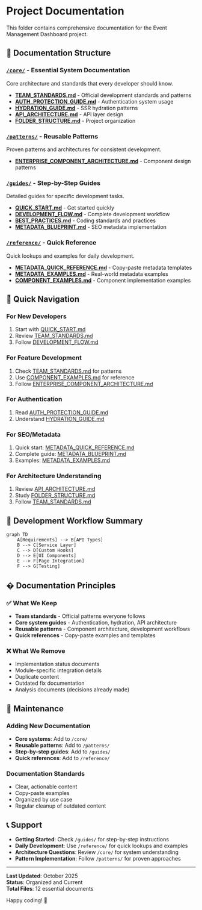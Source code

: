# Project Documentation

This folder contains comprehensive documentation for the Event Management Dashboard project.

## 📁 Documentation Structure

### [`/core/`](core/) - Essential System Documentation
Core architecture and standards that every developer should know.

- **[TEAM_STANDARDS.md](core/TEAM_STANDARDS.md)** - Official development standards and patterns
- **[AUTH_PROTECTION_GUIDE.md](core/AUTH_PROTECTION_GUIDE.md)** - Authentication system usage
- **[HYDRATION_GUIDE.md](core/HYDRATION_GUIDE.md)** - SSR hydration patterns
- **[API_ARCHITECTURE.md](core/API_ARCHITECTURE.md)** - API layer design
- **[FOLDER_STRUCTURE.md](core/FOLDER_STRUCTURE.md)** - Project organization

### [`/patterns/`](patterns/) - Reusable Patterns
Proven patterns and architectures for consistent development.

- **[ENTERPRISE_COMPONENT_ARCHITECTURE.md](patterns/ENTERPRISE_COMPONENT_ARCHITECTURE.md)** - Component design patterns

### [`/guides/`](guides/) - Step-by-Step Guides
Detailed guides for specific development tasks.

- **[QUICK_START.md](guides/QUICK_START.md)** - Get started quickly
- **[DEVELOPMENT_FLOW.md](guides/DEVELOPMENT_FLOW.md)** - Complete development workflow
- **[BEST_PRACTICES.md](guides/BEST_PRACTICES.md)** - Coding standards and practices
- **[METADATA_BLUEPRINT.md](guides/METADATA_BLUEPRINT.md)** - SEO metadata implementation

### [`/reference/`](reference/) - Quick Reference
Quick lookups and examples for daily development.

- **[METADATA_QUICK_REFERENCE.md](reference/METADATA_QUICK_REFERENCE.md)** - Copy-paste metadata templates
- **[METADATA_EXAMPLES.md](reference/METADATA_EXAMPLES.md)** - Real-world metadata examples
- **[COMPONENT_EXAMPLES.md](reference/COMPONENT_EXAMPLES.md)** - Component implementation examples

## 🚀 Quick Navigation

### For New Developers
1. Start with [QUICK_START.md](guides/QUICK_START.md)
2. Review [TEAM_STANDARDS.md](core/TEAM_STANDARDS.md)
3. Follow [DEVELOPMENT_FLOW.md](guides/DEVELOPMENT_FLOW.md)

### For Feature Development
1. Check [TEAM_STANDARDS.md](core/TEAM_STANDARDS.md) for patterns
2. Use [COMPONENT_EXAMPLES.md](reference/COMPONENT_EXAMPLES.md) for reference
3. Follow [ENTERPRISE_COMPONENT_ARCHITECTURE.md](patterns/ENTERPRISE_COMPONENT_ARCHITECTURE.md)

### For Authentication
1. Read [AUTH_PROTECTION_GUIDE.md](core/AUTH_PROTECTION_GUIDE.md)
2. Understand [HYDRATION_GUIDE.md](core/HYDRATION_GUIDE.md)

### For SEO/Metadata
1. Quick start: [METADATA_QUICK_REFERENCE.md](reference/METADATA_QUICK_REFERENCE.md)
2. Complete guide: [METADATA_BLUEPRINT.md](guides/METADATA_BLUEPRINT.md)
3. Examples: [METADATA_EXAMPLES.md](reference/METADATA_EXAMPLES.md)

### For Architecture Understanding
1. Review [API_ARCHITECTURE.md](core/API_ARCHITECTURE.md)
2. Study [FOLDER_STRUCTURE.md](core/FOLDER_STRUCTURE.md)
3. Follow [TEAM_STANDARDS.md](core/TEAM_STANDARDS.md)

## 🔧 Development Workflow Summary

```mermaid
graph TD
    A[Requirements] --> B[API Types]
    B --> C[Service Layer]
    C --> D[Custom Hooks]
    D --> E[UI Components]
    E --> F[Page Integration]
    F --> G[Testing]
```

## � Documentation Principles

### ✅ What We Keep
- **Team standards** - Official patterns everyone follows
- **Core system guides** - Authentication, hydration, API architecture
- **Reusable patterns** - Component architecture, development workflows
- **Quick references** - Copy-paste examples and templates

### ❌ What We Remove
- Implementation status documents
- Module-specific integration details
- Duplicate content
- Outdated fix documentation
- Analysis documents (decisions already made)

## 🔧 Maintenance

### Adding New Documentation
- **Core systems**: Add to `/core/`
- **Reusable patterns**: Add to `/patterns/`
- **Step-by-step guides**: Add to `/guides/`
- **Quick references**: Add to `/reference/`

### Documentation Standards
- Clear, actionable content
- Copy-paste examples
- Organized by use case
- Regular cleanup of outdated content

## 📞 Support

- **Getting Started**: Check `/guides/` for step-by-step instructions
- **Daily Development**: Use `/reference/` for quick lookups and examples
- **Architecture Questions**: Review `/core/` for system understanding
- **Pattern Implementation**: Follow `/patterns/` for proven approaches

---

**Last Updated**: October 2025  
**Status**: Organized and Current  
**Total Files**: 12 essential documents

Happy coding! 🎉
